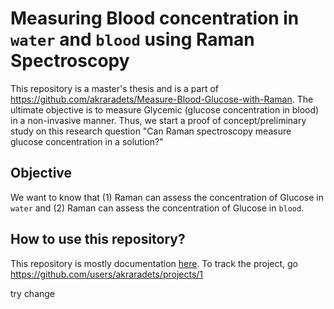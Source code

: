 # Measuring Blood concentration in `water` and `blood` using Raman Spectroscopy

This repository is a master's thesis and is a part of https://github.com/akraradets/Measure-Blood-Glucose-with-Raman.
The ultimate objective is to measure Glycemic (glucose concentration in blood) in a non-invasive manner.
Thus, we start a proof of concept/preliminary study on this research question "Can Raman spectroscopy measure glucose concentration in a solution?"

## Objective

We want to know that (1) Raman can assess the concentration of Glucose in `water` and (2) Raman can assess the concentration of Glucose in `blood`.

## How to use this repository?

This repository is mostly documentation [here](https://github.com/fizzyf0xy/Raman/wiki). 
To track the project, go https://github.com/users/akraradets/projects/1


try change